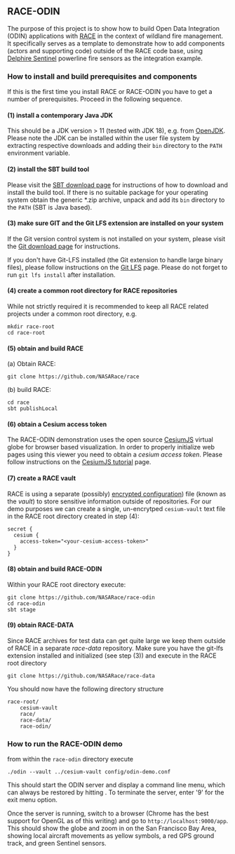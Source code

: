 ## RACE-ODIN

The purpose of this project is to show how to build Open Data Integration (ODIN) applications with 
[RACE](http://nasarace.github.io/race/) in the context of  wildland fire management. It specifically serves as a 
template to demonstrate how to add components (actors and supporting code) outside of the RACE code base, using
[Delphire Sentinel](https://delphiretech.com/sentinel) powerline fire sensors as the integration example. 

### How to install and build prerequisites and components
If this is the first time you install RACE or RACE-ODIN you have to get a number of prerequisites. Proceed in the
following sequence.

#### (1) install a contemporary Java JDK
This should be a JDK version > 11 (tested with JDK 18), e.g. from [OpenJDK](https://openjdk.java.net/).
Please note the JDK can be installed within the user file system by extracting respective downloads and adding their `bin` 
directory to the `PATH` environment variable.

#### (2) install the SBT build tool
Please visit the  [SBT download page](https://www.scala-sbt.org/download.html) for instructions of how to download
and install the build tool. If there is no suitable package for your operating system obtain the generic *.zip archive,
unpack and add its `bin` directory to the `PATH` (SBT is Java based).

#### (3) make sure GIT and the Git LFS extension are installed on your system
If the Git version control system is not installed on your system, please visit the 
[Git download page](https://git-scm.com/downloads) for instructions.

If you don't have Git-LFS installed (the Git extension to handle large binary files), please follow instructions on
the [Git LFS](https://git-lfs.github.com) page. Please do not forget to run `git lfs install` after installation.

#### (4) create a common root directory for RACE repositories
While not strictly required it is recommended to keep all RACE related projects under a common root directory, e.g.

    mkdir race-root
    cd race-root

#### (5) obtain and build RACE
(a) Obtain RACE:

    git clone https://github.com/NASARace/race

(b) build RACE:

    cd race
    sbt publishLocal

#### (6) obtain a Cesium access token
The RACE-ODIN demonstration uses the open source [CesiumJS](https://cesium.com/platform/cesiumjs/) virtual globe for
browser based visualization. In order to properly initialize web pages using this viewer you need to obtain
a *cesium access token*. Please follow instructions on the [CesiumJS tutorial](https://cesium.com/learn/cesiumjs-learn/cesiumjs-quickstart/#step-1-create-an-account-and-get-a-token)
page.

#### (7) create a RACE vault
RACE is using a separate (possibly) [encrypted configuration](http://nasarace.github.io/race/usage/encryption.html)) file
(known as the *vault*) to store sensitive information outside of repositories. For our demo purposes we can create a single,
un-encrytped `cesium-vault` text file in the RACE root directory created in step (4):

    secret {
      cesium {
        access-token="<your-cesium-access-token>"
      }
    }

#### (8) obtain and build RACE-ODIN
Within your RACE root directory execute:

    git clone https://github.com/NASARace/race-odin
    cd race-odin
    sbt stage

#### (9) obtain RACE-DATA
Since RACE archives for test data can get quite large we keep them outside of RACE in a separate *race-data*
repository. Make sure you have the git-lfs extension installed and initialized (see step (3)) and execute in the
RACE root directory

    git clone https://github.com/NASARace/race-data

You should now have the following directory structure

    race-root/
        cesium-vault
        race/
        race-data/
        race-odin/


### How to run the RACE-ODIN demo
from within the `race-odin` directory execute

    ./odin --vault ../cesium-vault config/odin-demo.conf

This should start the ODIN server and display a command line menu, which can always be restored by hitting <enter>. To
terminate the server, enter '9' for the exit menu option.

Once the server is running, switch to a browser (Chrome has the best support for OpenGL as of this writing) and
go to `http://localhost:9000/app`. This should show the globe and zoom in on the San Francisco Bay Area, showing 
local aircraft movements as yellow symbols, a red GPS ground track, and green Sentinel sensors.


